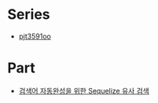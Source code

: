 # Series
- [pjt3591oo](https://blog.naver.com/pjt3591oo)

# Part
- [검색어 자동완성을 위한 Sequelize 유사 검색](https://velog.io/@shitaikoto/Node.js-Sequelize-Op)
